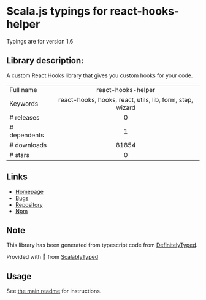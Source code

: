 
# Scala.js typings for react-hooks-helper

Typings are for version 1.6

## Library description:
A custom React Hooks library that gives you custom hooks for your code.

|                    |                 |
| ------------------ | :-------------: |
| Full name          | react-hooks-helper |
| Keywords           | react-hooks, hooks, react, utils, lib, form, step, wizard |
| # releases         | 0 |
| # dependents       | 1 |
| # downloads        | 81854 |
| # stars            | 0 |

## Links
- [Homepage](https://github.com/revelcw/react-hooks-helper#readme)
- [Bugs](https://github.com/revelcw/react-hooks-helper/issues)
- [Repository](https://github.com/revelcw/react-hooks-helper)
- [Npm](https://www.npmjs.com/package/react-hooks-helper)
    


## Note
This library has been generated from typescript code from [DefinitelyTyped](https://definitelytyped.org).

Provided with :purple_heart: from [ScalablyTyped](https://github.com/oyvindberg/ScalablyTyped)

## Usage
See [the main readme](../../readme.md) for instructions.


